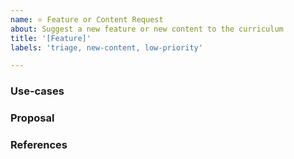 ```yaml
---
name: ⭐️ Feature or Content Request
about: Suggest a new feature or new content to the curriculum
title: '[Feature]'
labels: 'triage, new-content, low-priority'

---
```


### Use-cases
<!---
What can this feature be used for? Will it be used for setup for the course? Will it enhance the students' understanding of serverless? Will it imporve the overall curriculum structure?
-->

### Proposal
<!---
If you have an idea of how to implement this feature, please describe it below. Otherwise, please add the discussion label so we can help you figure out the details!
-->

### References
<!--
Could this solve any current issues in the repository? Pull requests? Link them using #[number]
-->